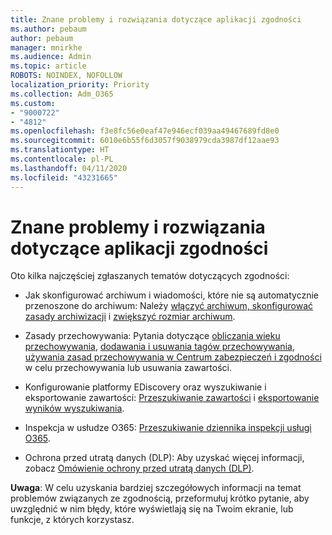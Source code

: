 ```yaml
---
title: Znane problemy i rozwiązania dotyczące aplikacji zgodności
ms.author: pebaum
author: pebaum
manager: mnirkhe
ms.audience: Admin
ms.topic: article
ROBOTS: NOINDEX, NOFOLLOW
localization_priority: Priority
ms.collection: Adm_O365
ms.custom:
- "9000722"
- "4812"
ms.openlocfilehash: f3e8fc56e0eaf47e946ecf039aa49467689fd8e0
ms.sourcegitcommit: 6010e6b55f6d3057f9038979cda3987df12aae93
ms.translationtype: HT
ms.contentlocale: pl-PL
ms.lasthandoff: 04/11/2020
ms.locfileid: "43231665"
---
```

# <a name="compliance-common-issues-and-resolutions"></a>Znane problemy i rozwiązania dotyczące aplikacji zgodności

Oto kilka najczęściej zgłaszanych tematów dotyczących zgodności:

- Jak skonfigurować archiwum i wiadomości, które nie są automatycznie przenoszone do archiwum: Należy [włączyć archiwum, skonfigurować zasady archiwizacji](https://docs.microsoft.com/microsoft-365/compliance/enable-archive-mailboxes?view=o365-worldwide) i [zwiększyć rozmiar archiwum](https://docs.microsoft.com/microsoft-365/compliance/enable-unlimited-archiving?view=o365-worldwide).

- Zasady przechowywania: Pytania dotyczące [obliczania wieku przechowywania](https://docs.microsoft.com/exchange/security-and-compliance/messaging-records-management/retention-age), [dodawania i usuwania tagów przechowywania](https://docs.microsoft.com/exchange/security-and-compliance/messaging-records-management/add-or-remove-retention-tags), [używania zasad przechowywania w Centrum zabezpieczeń i zgodności](https://docs.microsoft.com/microsoft-365/compliance/retention-policies?view=o365-worldwide) w celu przechowywania lub usuwania zawartości.

- Konfigurowanie platformy EDiscovery oraz wyszukiwanie i eksportowanie zawartości: [Przeszukiwanie zawartości](https://docs.microsoft.com/microsoft-365/compliance/search-for-content?view=o365-worldwide) i [eksportowanie wyników wyszukiwania](https://docs.microsoft.com/microsoft-365/compliance/export-search-results?view=o365-worldwide).

- Inspekcja w usłudze O365: [Przeszukiwanie dziennika inspekcji usługi O365](https://docs.microsoft.com/microsoft-365/compliance/search-the-audit-log-in-security-and-compliance?view=o365-worldwide).

- Ochrona przed utratą danych (DLP): Aby uzyskać więcej informacji, zobacz [Omówienie ochrony przed utratą danych (DLP)](https://docs.microsoft.com/microsoft-365/compliance/data-loss-prevention-policies?view=o365-worldwide).

**Uwaga**: W celu uzyskania bardziej szczegółowych informacji na temat problemów związanych ze zgodnością, przeformułuj krótko pytanie, aby uwzględnić w nim błędy, które wyświetlają się na Twoim ekranie, lub funkcje, z których korzystasz.
